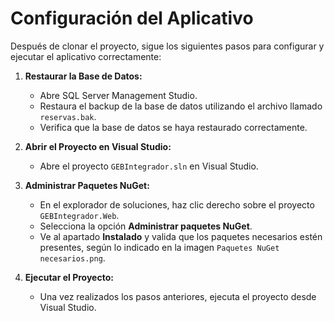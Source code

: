 # Configuración del Aplicativo

Después de clonar el proyecto, sigue los siguientes pasos para configurar y ejecutar el aplicativo correctamente:

1. **Restaurar la Base de Datos:**
   - Abre SQL Server Management Studio.
   - Restaura el backup de la base de datos utilizando el archivo llamado `reservas.bak`.
   - Verifica que la base de datos se haya restaurado correctamente.

2. **Abrir el Proyecto en Visual Studio:**
   - Abre el proyecto `GEBIntegrador.sln` en Visual Studio.

3. **Administrar Paquetes NuGet:**
   - En el explorador de soluciones, haz clic derecho sobre el proyecto `GEBIntegrador.Web`.
   - Selecciona la opción **Administrar paquetes NuGet**.
   - Ve al apartado **Instalado** y valida que los paquetes necesarios estén presentes, según lo indicado en la imagen `Paquetes NuGet necesarios.png`.

4. **Ejecutar el Proyecto:**
   - Una vez realizados los pasos anteriores, ejecuta el proyecto desde Visual Studio.
